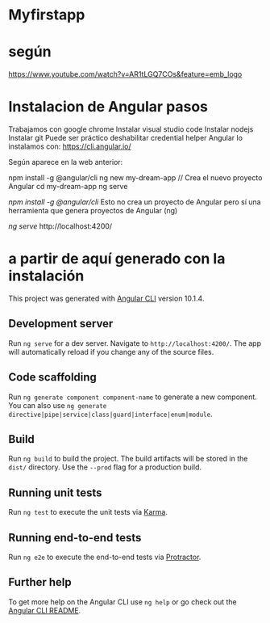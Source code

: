 # Myfirstapp

# según
https://www.youtube.com/watch?v=AR1tLGQ7COs&feature=emb_logo

# Instalacion de Angular pasos
Trabajamos con google chrome
Instalar visual studio code
Instalar nodejs
Instalar git
Puede ser práctico deshabilitar credential helper
Angular lo instalamos con: https://cli.angular.io/

Según aparece en la web anterior:

npm install -g @angular/cli
ng new my-dream-app  // Crea el nuevo proyecto Angular
cd my-dream-app
ng serve

*npm install -g @angular/cli*
Esto no crea un proyecto de Angular pero sí una herramienta 
que genera proyectos de Angular (ng)

*ng serve*
http://localhost:4200/



# a partir de aquí generado con la instalación
This project was generated with [Angular CLI](https://github.com/angular/angular-cli) version 10.1.4.

## Development server

Run `ng serve` for a dev server. Navigate to `http://localhost:4200/`. The app will automatically reload if you change any of the source files.

## Code scaffolding

Run `ng generate component component-name` to generate a new component. You can also use `ng generate directive|pipe|service|class|guard|interface|enum|module`.

## Build

Run `ng build` to build the project. The build artifacts will be stored in the `dist/` directory. Use the `--prod` flag for a production build.

## Running unit tests

Run `ng test` to execute the unit tests via [Karma](https://karma-runner.github.io).

## Running end-to-end tests

Run `ng e2e` to execute the end-to-end tests via [Protractor](http://www.protractortest.org/).

## Further help

To get more help on the Angular CLI use `ng help` or go check out the [Angular CLI README](https://github.com/angular/angular-cli/blob/master/README.md).
